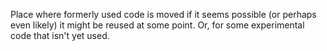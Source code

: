 Place where formerly used code is moved if it seems possible (or perhaps even likely) it might
be reused at some point. Or, for some experimental code that isn't yet used.

